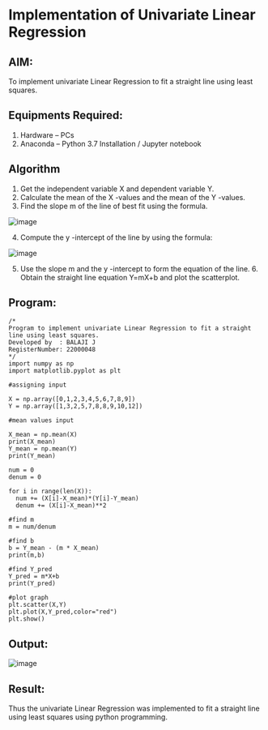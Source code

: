 # Implementation of Univariate Linear Regression
## AIM:
To implement univariate Linear Regression to fit a straight line using least squares.

## Equipments Required:
1. Hardware – PCs
2. Anaconda – Python 3.7 Installation / Jupyter notebook

## Algorithm
1. Get the independent variable X and dependent variable Y.
2. Calculate the mean of the X -values and the mean of the Y -values.
3. Find the slope m of the line of best fit using the formula.
 
![image](https://user-images.githubusercontent.com/114234865/202094319-f768b891-0003-4e00-acf0-22d63d29e81d.png)

4. Compute the y -intercept of the line by using the formula:
 
![image](https://user-images.githubusercontent.com/114234865/202094500-b010befc-096e-409f-bdff-84bddcd244ed.png)

5. Use the slope m and the y -intercept to form the equation of the line. 6. Obtain the straight line equation Y=mX+b and plot the scatterplot.

## Program:
```
/*
Program to implement univariate Linear Regression to fit a straight line using least squares.
Developed by  : BALAJI J
RegisterNumber: 22000048 
*/
import numpy as np
import matplotlib.pyplot as plt

#assigning input

X = np.array([0,1,2,3,4,5,6,7,8,9])
Y = np.array([1,3,2,5,7,8,8,9,10,12])

#mean values input

X_mean = np.mean(X)
print(X_mean)
Y_mean = np.mean(Y)
print(Y_mean)

num = 0
denum = 0

for i in range(len(X)):
  num += (X[i]-X_mean)*(Y[i]-Y_mean)
  denum += (X[i]-X_mean)**2

#find m
m = num/denum

#find b 
b = Y_mean - (m * X_mean)
print(m,b)

#find Y_pred
Y_pred = m*X+b
print(Y_pred)

#plot graph
plt.scatter(X,Y)
plt.plot(X,Y_pred,color="red")
plt.show()

```

## Output:

![image](https://user-images.githubusercontent.com/114234865/202093752-2d0d316b-ce88-475a-af5f-7c7e0e3806b3.png)


## Result:
Thus the univariate Linear Regression was implemented to fit a straight line using least squares using python programming.
